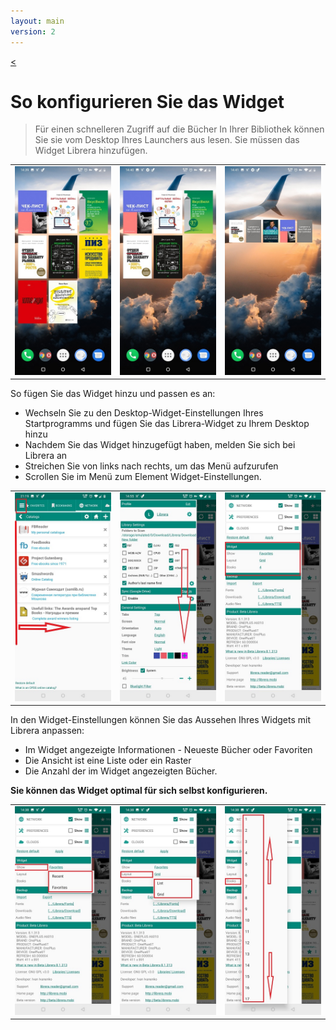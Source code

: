 ```yaml
---
layout: main
version: 2
---
```

[<](/wiki/faq/de)
# So konfigurieren Sie das Widget

> Für einen schnelleren Zugriff auf die Bücher In Ihrer Bibliothek können Sie sie vom Desktop Ihres Launchers aus lesen.
Sie müssen das Widget Librera hinzufügen.


||||
|-|-|-|
|![](6.jpg)|![](9.jpg)|![](10.jpg)|


So fügen Sie das Widget hinzu und passen es an:

* Wechseln Sie zu den Desktop-Widget-Einstellungen Ihres Startprogramms und fügen Sie das Librera-Widget zu Ihrem Desktop hinzu
* Nachdem Sie das Widget hinzugefügt haben, melden Sie sich bei Librera an
* Streichen Sie von links nach rechts, um das Menü aufzurufen
* Scrollen Sie im Menü zum Element Widget-Einstellungen.

||||
|-|-|-|
|![](20.jpg)|![](21.jpg)|![](22.jpg)|

In den Widget-Einstellungen können Sie das Aussehen Ihres Widgets mit Librera anpassen:

* Im Widget angezeigte Informationen - Neueste Bücher oder Favoriten
* Die Ansicht ist eine Liste oder ein Raster
* Die Anzahl der im Widget angezeigten Bücher.

**Sie können das Widget optimal für sich selbst konfigurieren.**

||||
|-|-|-|
|![](2.jpg)|![](3.jpg)|![](4.jpg)|


